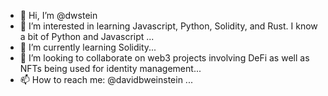 - 👋 Hi, I’m @dwstein
- 👀 I’m interested in learning Javascript, Python, Solidity, and Rust.  I know a bit of Python and Javascript ...
- 🌱 I’m currently learning Solidity...
- 💞️ I’m looking to collaborate on web3 projects involving DeFi as well as NFTs being used for identity management...
- 📫 How to reach me: @davidbweinstein ...

<!---
dwstein/dwstein is a ✨ special ✨ repository because its `README.md` (this file) appears on your GitHub profile.
You can click the Preview link to take a look at your changes.
--->
